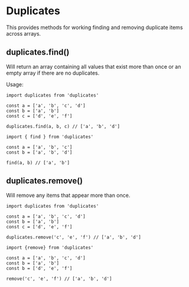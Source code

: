 # Duplicates

This provides methods for working finding and removing duplicate items across arrays.

## duplicates.find()

Will return an array containing all values that exist more than once or an empty array if there are no duplicates.

Usage:

```
import duplicates from 'duplicates'

const a = ['a', 'b', 'c', 'd']
const b = ['a', 'b']
const c = ['d', 'e', 'f']

duplicates.find(a, b, c) // ['a', 'b', 'd']
```

```
import { find } from 'duplicates'

const a = ['a', 'b', 'c']
const b = ['a', 'b', 'd']

find(a, b) // ['a', 'b']
```

## duplicates.remove()

Will remove any items that appear more than once.

```
import duplicates from 'duplicates'

const a = ['a', 'b', 'c', 'd']
const b = ['a', 'b']
const c = ['d', 'e', 'f']

duplicates.remove('c', 'e', 'f') // ['a', 'b', 'd']
```

```
import {remove} from 'duplicates'

const a = ['a', 'b', 'c', 'd']
const b = ['a', 'b']
const b = ['d', 'e', 'f']

remove('c', 'e', 'f') // ['a', 'b', 'd']
```
